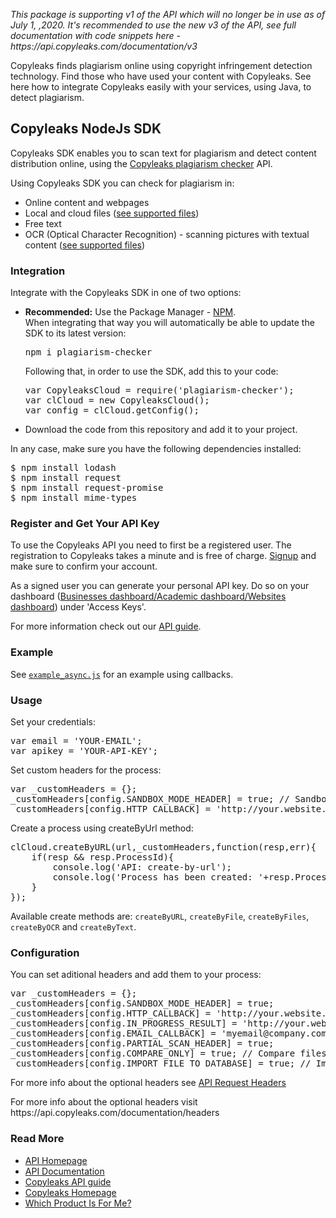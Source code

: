 <p>
	<i>This package is supporting v1 of the API which will no longer be in use as of July 1, ,2020. It's recommended to use the new v3 of the API, see full documentation with code snippets here - https://api.copyleaks.com/documentation/v3
</i></p>
<p>Copyleaks finds plagiarism online using copyright infringement detection technology. Find those who have used your content with Copyleaks. See here how to integrate Copyleaks easily with your services, using Java, to detect plagiarism.</p>                          
<h2>Copyleaks NodeJs SDK</h2>
<p>
Copyleaks SDK enables you to scan text for plagiarism and detect content distribution online, using the <a href="https://copyleaks.com">Copyleaks plagiarism checker</a> API.
</p>
<p>
Using Copyleaks SDK you can check for plagiarism in:  
<ul>
<li>Online content and webpages</li>
<li>Local and cloud files (<a href="https://api.copyleaks.com/GeneralDocumentation/TechnicalSpecifications#supportedfiletypes">see supported files</a>)</li>
<li>Free text</li>
<li>OCR (Optical Character Recognition) - scanning pictures with textual content (<a href="https://api.copyleaks.com/GeneralDocumentation/TechnicalSpecifications#supportedfiletypes">see supported files</a>)</li>
</ul>
</p>
<h3>Integration</h3>
<p>Integrate with the Copyleaks SDK in one of two options:</p>
<ul>
<li><b>Recommended:</b> Use the Package Manager - <a href="https://www.npmjs.com/package/plagiarism-checker">NPM</a>.
  <br>
  When integrating that way you will automatically be able to update the SDK to its latest version:
<pre>
npm i plagiarism-checker
</pre>
Following that, in order to use the SDK, add this to your code:
<pre>
var CopyleaksCloud = require('plagiarism-checker');
var clCloud = new CopyleaksCloud();
var config = clCloud.getConfig();
</pre>
</li>
<li>Download the code from this repository and add it to your project.
</ul>
<p>In any case, make sure you have the following dependencies installed:</p>
<pre>
$ npm install lodash
$ npm install request
$ npm install request-promise
$ npm install mime-types
</pre>

<h3>Register and Get Your API Key</h3>
 <p>To use the Copyleaks API you need to first be a registered user. The registration to Copyleaks takes a minute and is free of charge. <a href="https://copyleaks.com/Account/Register">Signup</a> and make sure to confirm your account.</p>
 <p>As a signed user you can generate your personal API key. Do so on your dashboard (<a href="https://api.copyleaks.com/businessesapi">Businesses dashboard/</a><a href="https://api.copyleaks.com/academicapi">Academic dashboard/</a><a href="https://api.copyleaks.com/websitesapi">Websites dashboard</a>) under 'Access Keys'.
 <p>For more information check out our <a href="https://api.copyleaks.com/Guides/HowToUse">API guide</a>.</p>
<h3>Example</h3>
<p>See <a href="https://github.com/Copyleaks/NodeJS-Plagiarism-Checker/blob/master/example_async.js"><code>example_async.js</code></a> for an example using callbacks.</p>
<h3>Usage</h3>
<p>Set your credentials:
</p>
<pre>
var email = 'YOUR-EMAIL';
var apikey = 'YOUR-API-KEY';
</pre>
<p>Set custom headers for the process:</p>
<pre>var _customHeaders = {};
_customHeaders[config.SANDBOX_MODE_HEADER] = true; // Sandbox mode - Scan without consuming any credits and get back dummy results
_customHeaders[config.HTTP_CALLBACK] = 'http://your.website.com/callbacks/' // Callback url - For a fast testing of callbacks option we recommend to use http://requestb.in
</pre>
<p>Create a process using createByUrl method:</p>
<pre>clCloud.createByURL(url,_customHeaders,function(resp,err){
	if(resp && resp.ProcessId){
		console.log('API: create-by-url');
		console.log('Process has been created: '+resp.ProcessId);
	}
}); 
</pre>
<p>Available create methods are: <code>createByURL</code>, <code>createByFile</code>, <code>createByFiles</code>, <code>createByOCR</code> and <code>createByText</code>.</p>
<h3>Configuration</h3>
<p>You can set aditional headers and add them to your process:</p>
<pre>var _customHeaders = {};
_customHeaders[config.SANDBOX_MODE_HEADER] = true;
_customHeaders[config.HTTP_CALLBACK] = 'http://your.website.com/callbacks/'
_customHeaders[config.IN_PROGRESS_RESULT] = 'http://your.website.com/callback/results/'
_customHeaders[config.EMAIL_CALLBACK] = 'myemail@company.com'
_customHeaders[config.PARTIAL_SCAN_HEADER] = true;
_customHeaders[config.COMPARE_ONLY] = true; // Compare files in between - available only on createByFiles
_customHeaders[config.IMPORT_FILE_TO_DATABASE] = true; // Import your file to our database only</pre>
<p>For more info about the optional headers see <a href="https://api.copyleaks.com/GeneralDocumentation/RequestHeaders">API Request Headers</a>
<p>For more info about the optional headers visit https://api.copyleaks.com/documentation/headers</p>
<h3>Read More</h3>
<ul>
<li><a href="https://api.copyleaks.com/">API Homepage</a></li>
<li><a href="https://api.copyleaks.com/documentation">API Documentation</a></li>
<li><a href="https://api.copyleaks.com/Guides/HowToUse">Copyleaks API guide</a></li>
<li><a href="https://copyleaks.com/">Copyleaks Homepage</a></li>
<li><a href="https://copyleaks.com/support/which-copyleaks-product-is-for-me">Which Product Is For Me?</a></li>
</ul>

